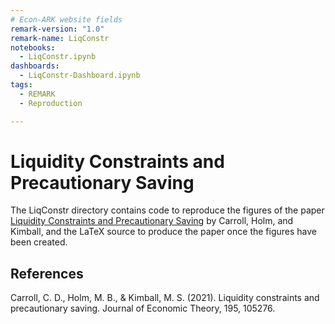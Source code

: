 ```yaml
---
# Econ-ARK website fields
remark-version: "1.0"
remark-name: LiqConstr
notebooks:
  - LiqConstr.ipynb
dashboards:
  - LiqConstr-Dashboard.ipynb
tags:
  - REMARK
  - Reproduction

---
```


# Liquidity Constraints and Precautionary Saving

The LiqConstr directory contains code to reproduce the figures of the paper [Liquidity Constraints and Precautionary Saving](http://econ.jhu.edu/people/ccarroll/papers/LiqConstr/) by Carroll, Holm, and Kimball,
and the LaTeX source to produce the paper once the figures have been created.

## References

Carroll, C. D., Holm, M. B., & Kimball, M. S. (2021). Liquidity constraints and precautionary saving. Journal of Economic Theory, 195, 105276.

